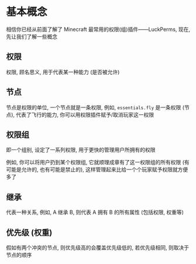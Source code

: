 # 基本概念

相信你已经从前面了解了 Minecraft 最常用的权限(组)插件——LuckPerms, 现在, 先让我们了解一些概念

## 权限

权限, 顾名思义, 用于代表某一种能力 (是否被允许)

## 节点

节点是权限的单位, 一个节点就是一条权限, 例如, `essentials.fly` 是一条权限 (节点), 代表了飞行的能力, 你可以用权限插件赋予/取消玩家这一权限

## 权限组

即一个组别, 设定了一系列权限, 用于更快的管理用户所拥有的权限

例如, 你可以将用户扔到某个权限组, 它就顺理成章有了这一权限组的所有权限 (有可能是允许的, 也有可能是禁止的), 这样管理起来比给一个个玩家赋予权限就方便多了 

## 继承

代表一种关系, 例如, A 继承 B, 则代表 A 拥有 B 的所有属性 (包括权限, 权重等)

## 优先级 (权重)

假如有两个冲突的节点, 则优先级高的会覆盖优先级低的, 若优先级相同, 则取决于节点的顺序

